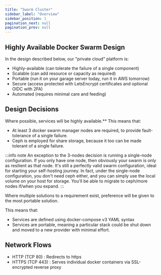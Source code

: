 ```yaml
---
title: "Swarm Cluster"
sidebar_label: "Overview"
sidebar_position: 1
pagination_next: null
pagination_prev: null
---
```


## Highly Available Docker Swarm Design
In the design described below, our "private cloud" platform is:

* Highly-available (can tolerate the failure of a single component)
* Scalable (can add resource or capacity as required)
* Portable (run it on your garage server today, run it in AWS tomorrow)
* Secure (access protected with LetsEncrypt certificates and optional OIDC with 2FA)
* Automated (requires minimal care and feeding)

## Design Decisions

Where possible, services will be highly available.**
This means that:

* At least 3 docker swarm manager nodes are required, to provide fault-tolerance of a single failure.
* Ceph is employed for share storage, because it too can be made tolerant of a single failure.

:::info note
An exception to the 3-nodes decision is running a single-node configuration. If you only have one node, then obviously your swarm is only as resilient as that node. It's still a perfectly valid swarm configuration, ideal for starting your self-hosting journey. In fact, under the single-node configuration, you don't need ceph either, and you can simply use the local volume on your host for storage. You'll be able to migrate to ceph/more nodes if/when you expand.
:::

Where multiple solutions to a requirement exist, preference will be given to the most portable solution.

This means that:

* Services are defined using docker-compose v3 YAML syntax
* Services are portable, meaning a particular stack could be shut down and moved to a new provider with minimal effort.

## Network Flows

* HTTP (TCP 80) : Redirects to https
* HTTPS (TCP 443) : Serves individual docker containers via SSL-encrypted reverse proxy
